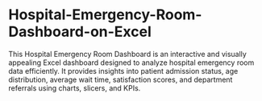 # Hospital-Emergency-Room-Dashboard-on-Excel
This Hospital Emergency Room Dashboard is an interactive and visually appealing Excel dashboard designed to analyze hospital emergency room data efficiently. It provides insights into patient admission status, age distribution, average wait time, satisfaction scores, and department referrals using charts, slicers, and KPIs.
